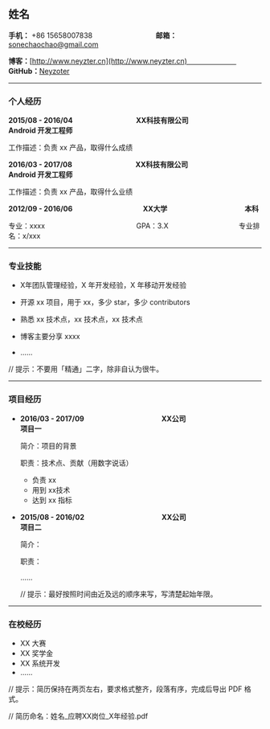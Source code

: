 ## 姓名

**手机：** +86 15658007838　　　　　　　　　**邮箱：** sonechaochao@gmail.com

**博客：**[http://www.neyzter.cn](http://www.neyzter.cn)　　　　　　　   **GitHub：**[Neyzoter](https://github.com/neyzoter)    

-----------------------

### 个人经历

**2015/08 - 2016/04**　　　　　　　　　**XX科技有限公司**　　　　　　　　**Android 开发工程师**

工作描述：负责 xx 产品，取得什么成绩

**2016/03 - 2017/08**　　　　　　　　　**XX科技有限公司**　　　　　　　　**Android 开发工程师**

工作描述：负责 xx 产品，取得什么业绩

**2012/09 - 2016/06**　　　　　　　　　　**XX大学**　　　　　　　　　　　**本科**    

专业：xxxx　　　　　　　　　　　　　GPA：3.X　　　　　　　　　　专业排名：x/xxx  

------------------------

### 专业技能

* X年团队管理经验，X 年开发经验，X 年移动开发经验

* 开源 xx 项目，用于 xx，多少 star，多少 contributors

* 熟悉 xx 技术点，xx 技术点，xx 技术点

* 博客主要分享 xxxx

* ……

// 提示：不要用「精通」二字，除非自认为很牛。

---------------------

### 项目经历

* **2016/03 - 2017/09**　　　　　　　　　　　**XX公司**　　　　　　　　　　　**项目一**

  简介：项目的背景

  职责：技术点、贡献（用数字说话）

  * 负责 xx
  * 用到 xx技术
  * 达到 xx 指标

* **2015/08 - 2016/02**　　　　　　　　　　　**XX公司**　　　　　　　　　　　**项目二**

  简介：

  职责：

  ……

  // 提示：最好按照时间由近及远的顺序来写，写清楚起始年限。

----------------------------------

### 在校经历

* XX 大赛
* XX 奖学金
* XX 系统开发
* ……

// 提示：简历保持在两页左右，要求格式整齐，段落有序，完成后导出 PDF 格式。

// 简历命名：姓名\_应聘XX岗位\_X年经验.pdf